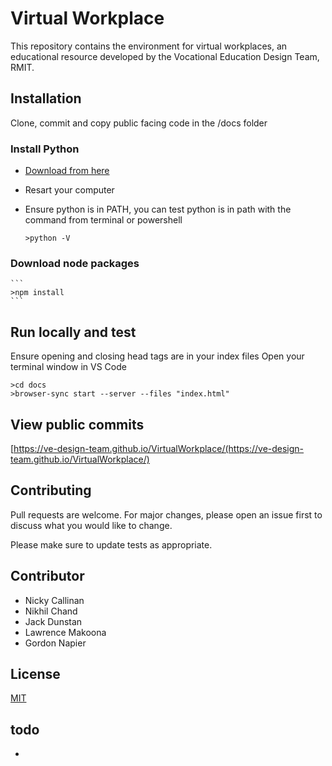 # Virtual Workplace

This repository contains the environment for virtual workplaces, an educational resource developed by the Vocational Education Design Team, RMIT.

## Installation

Clone, commit and copy public facing code in the /docs folder

### Install Python

* [Download from here](https://www.python.org/downloads/)
* Resart your computer
* Ensure python is in PATH, you can test python is in path with the command from terminal or powershell

    ```
    >python -V 
    ```
### Download node packages

    ```
    >npm install 
    ```

## Run locally and test

Ensure opening and closing head tags are in your index files
Open your terminal window in VS Code
```
>cd docs
>browser-sync start --server --files "index.html"
```

## View public commits

[https://ve-design-team.github.io/VirtualWorkplace/(https://ve-design-team.github.io/VirtualWorkplace/)

## Contributing
Pull requests are welcome. For major changes, please open an issue first to discuss what you would like to change.

Please make sure to update tests as appropriate.

## Contributor
* Nicky Callinan
* Nikhil Chand
* Jack Dunstan
* Lawrence Makoona
* Gordon Napier

## License
[MIT](https://choosealicense.com/licenses/mit/)

## todo

*